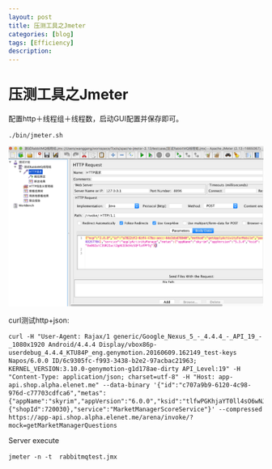 ```yaml
---
layout: post
title: 压测工具之Jmeter
categories: [blog]
tags: [Efficiency]
description: 
---
```


# 压测工具之Jmeter

配置http＋线程组＋线程数，启动GUI配置并保存即可。

`./bin/jmeter.sh`

![Jmeter http](/img/post/2016-08-05/jmeter_small.png)

curl测试http+json:

```
curl -H "User-Agent: Rajax/1 generic/Google_Nexus_5_-_4.4.4_-_API_19_-_1080x1920 Android/4.4.4 Display/vbox86p-userdebug_4.4.4_KTU84P_eng.genymotion.20160609.162149_test-keys Napos/6.0.0 ID/6c9305fc-f993-3438-b2e2-97acbac21963; KERNEL_VERSION:3.10.0-genymotion-g1d178ae-dirty API_Level:19" -H "Content-Type: application/json; charset=utf-8" -H "Host: app-api.shop.alpha.elenet.me" --data-binary '{"id":"c707a9b9-6120-4c98-976d-c77703cdfca6","metas":{"appName":"skyrim","appVersion":"6.0.0","ksid":"tlfwPGKhjaYT0ll4sO6wNJDj6XaRtixvEieQ"},"method":"getMarketManagerQuestions","ncp":"2.0.0","params":{"shopId":720030},"service":"MarketManagerScoreService"}' --compressed https://app-api.shop.alpha.elenet.me/arena/invoke/?mock=getMarketManagerQuestions
```



Server execute

`jmeter -n -t  rabbitmqtest.jmx`





